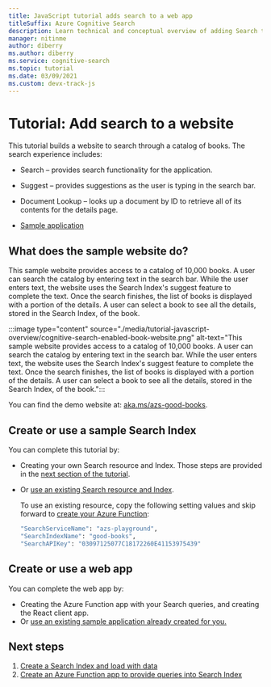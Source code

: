 ```yaml
---
title: JavaScript tutorial adds search to a web app
titleSuffix: Azure Cognitive Search
description: Learn technical and conceptual overview of adding Search to a web site. 
manager: nitinme
author: diberry
ms.author: diberry
ms.service: cognitive-search
ms.topic: tutorial
ms.date: 03/09/2021
ms.custom: devx-track-js
---
```


# Tutorial: Add search to a website

This tutorial builds a website to search through a catalog of books. The search experience includes: 

* Search – provides search functionality for the application.
* Suggest – provides suggestions as the user is typing in the search bar.
* Document Lookup – looks up a document by ID to retrieve all of its contents for the details page.

* [Sample application](https://aka.ms/search-react-template)

## What does the sample website do? 

This sample website provides access to a catalog of 10,000 books. A user can search the catalog by entering text in the search bar. While the user enters text, the website uses the Search Index's suggest feature to complete the text. Once the search finishes, the list of books is displayed with a portion of the details. A user can select a book to see all the details, stored in the Search Index, of the book. 

:::image type="content" source="./media/tutorial-javascript-overview/cognitive-search-enabled-book-website.png" alt-text="This sample website provides access to a catalog of 10,000 books. A user can search the catalog by entering text in the search bar. While the user enters text, the website uses the Search Index's suggest feature to complete the text. Once the search finishes, the list of books is displayed with a portion of the details. A user can select a book to see all the details, stored in the Search Index, of the book.":::

You can find the demo website at: [aka.ms/azs-good-books](https://aka.ms/search-react-template).

## Create or use a sample Search Index

You can complete this tutorial by:

* Creating your own Search resource and Index. Those steps are provided in the [next section of the tutorial](tutorial-javascript-create-load-index.md).
* Or [use an existing Search resource and Index](#use-an-existing-resource). 

    To use an existing resource, copy the following setting values and skip forward to [create your Azure Function]():

    ```bash
    "SearchServiceName": "azs-playground",
    "SearchIndexName": "good-books",
    "SearchAPIKey": "03097125077C18172260E41153975439"
    ```

## Create or use a web app

You can complete the web app by: 

* Creating the Azure Function app with your Search queries, and creating the React client app.
* Or [use an existing sample application already created for you.](https://aka.ms/search-react-template)


## Next steps

1. [Create a Search Index and load with data](tutorial-javascript-create-load-index.md)
2. [Create an Azure Function app to provide queries into Search Index](tutorial-javascript-create-function-app.md)

